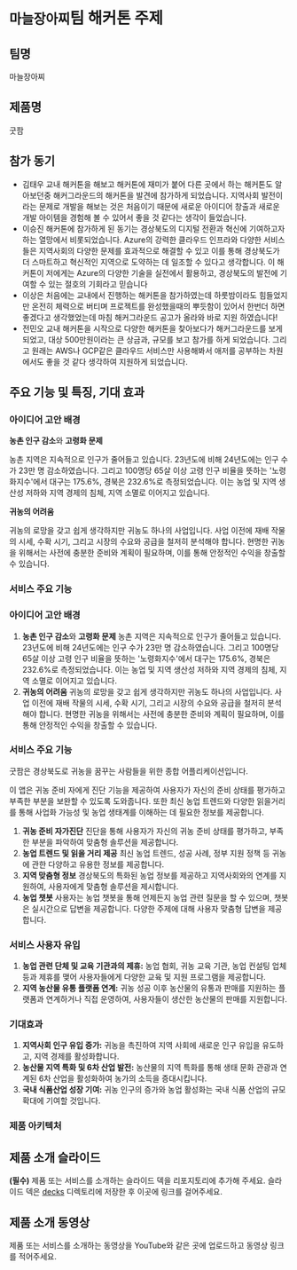 # `마늘장아찌`팀 해커톤 주제

## 팀명
마늘장아찌

## 제품명
굿팜

## 참가 동기
- 김태우 
교내 해커톤을 해보고 해커톤에 재미가 붙어 다른 곳에서 하는 해커톤도 알아보던중 해커그라운드의 해커톤을 발견에 참가하게 되었습니다. 지역사회 발전이라는 문제로 개발을 해보는 것은 처음이기 때문에 새로운 아이디어 창출과 새로운 개발 아이템을 경험해 볼 수 있어서 좋을 것 같다는 생각이 들었습니다.
- 이승진 
해커톤에 참가하게 된 동기는 경상북도의 디지털 전환과 혁신에 기여하고자 하는 열망에서 비롯되었습니다. Azure의 강력한 클라우드 인프라와 다양한 서비스들은 지역사회의 다양한 문제를 효과적으로 해결할 수 있고 이를 통해 경상북도가 더 스마트하고 혁신적인 지역으로 도약하는 데 일조할 수 있다고 생각합니다. 이 해커톤이 저에게는 Azure의 다양한 기술을 실전에서 활용하고, 경상북도의 발전에 기여할 수 있는 절호의 기회라고 믿습니다
- 이상은
처음에는 교내에서 진행하는 해커톤을 참가하였는데 하룻밤이라도 힘들었지만 온전히 체력으로 버티며 프로젝트를 완성했을때의 뿌듯함이 있어서 한번더 하면 좋겠다고 생각했었는데 마침 해커그라운드 공고가 올라와 바로 지원 하였습니다!
- 전민오
교내 해커톤을 시작으로 다양한 해커톤을 찾아보다가 해커그라운드를 보게 되었고, 대상 500만원이라는 큰 상금과, 규모를 보고 참가를 하게 되었습니다. 그리고 원래는 AWS나 GCP같은 클라우드 서비스만 사용해봐서 애저를 공부하는 차원에서도 좋을 것 같다 생각하여 지원하게 되었습니다.

## 주요 기능 및 특징, 기대 효과

### **아이디어 고안 배경**

**농촌 인구 감소**와 **고령화 문제**

농촌 지역은 지속적으로 인구가 줄어들고 있습니다. 23년도에 비해 24년도에는 인구 수가 23만 명 감소하였습니다. 그리고 100명당 65살 이상 고령 인구 비율을 뜻하는 '노령화지수'에서 대구는 175.6%, 경북은 232.6%로 측정되었습니다.  이는 농업 및 지역 생산성 저하와 지역 경제의 침체, 지역 소멸로 이어지고 있습니다. 

**귀농의 어려움**

귀농의 로망을 갖고 쉽게 생각하지만 귀농도 하나의 사업입니다. 사업 이전에 재배 작물의 시세, 수확 시기, 그리고 시장의 수요와 공급을 철저히 분석해야 합니다. 현명한 귀농을 위해서는 사전에 충분한 준비와 계획이 필요하며, 이를 통해 안정적인 수익을 창출할 수 있습니다.

### **서비스 주요 기능**

### **아이디어 고안 배경**

1. **농촌 인구 감소**와 **고령화 문제**
농촌 지역은 지속적으로 인구가 줄어들고 있습니다. 23년도에 비해 24년도에는 인구 수가 23만 명 감소하였습니다. 그리고 100명당 65살 이상 고령 인구 비율을 뜻하는 '노령화지수'에서 대구는 175.6%, 경북은 232.6%로 측정되었습니다.  이는 농업 및 지역 생산성 저하와 지역 경제의 침체, 지역 소멸로 이어지고 있습니다. 
2. **귀농의 어려움**
귀농의 로망을 갖고 쉽게 생각하지만 귀농도 하나의 사업입니다. 사업 이전에 재배 작물의 시세, 수확 시기, 그리고 시장의 수요와 공급을 철저히 분석해야 합니다. 현명한 귀농을 위해서는 사전에 충분한 준비와 계획이 필요하며, 이를 통해 안정적인 수익을 창출할 수 있습니다.

### **서비스 주요 기능**

굿팜은 경상북도로 귀농을 꿈꾸는 사람들을 위한 종합 어플리케이션입니다. 

이 앱은 귀농 준비 자에게 진단 기능을 제공하여 사용자가 자신의 준비 상태를 평가하고 부족한 부분을 보완할 수 있도록 도와줍니다. 또한 최신 농업 트렌드와 다양한 읽을거리를 통해 사업화 가능성 및 농업 생태계를 이해하는 데 필요한 정보를 제공합니다.

1. **귀농 준비 자가진단**
진단을 통해 사용자가 자신의 귀농 준비 상태를 평가하고, 부족한 부분을 파악하여 맞춤형 솔루션을 제공합니다.
2. **농업 트렌드 및 읽을 거리 제공**
최신 농업 트렌드, 성공 사례, 정부 지원 정책 등 귀농에 관한 다양하고 유용한 정보를 제공합니다.
3. **지역 맞춤형 정보**
경상북도의 특화된 농업 정보를 제공하고 지역사회와의 연계를 지원하여, 사용자에게 맞춤형 솔루션을 제시합니다.
4. **농업 챗봇**
사용자는 농업 챗봇을 통해 언제든지 농업 관련 질문을 할 수 있으며, 챗봇은 실시간으로 답변을 제공합니다. 다양한 주제에 대해 사용자 맞춤형 답변을 제공합니다.

### **서비스 사용자 유입**

1. **농업 관련 단체 및 교육 기관과의 제휴:** 농업 협회, 귀농 교육 기관, 농업 컨설팅 업체 등과 제휴를 맺어 사용자들에게 다양한 교육 및 지원 프로그램을 제공합니다.
2. **지역 농산물 유통 플랫폼 연계:** 귀농 성공 이후 농산물의 유통과 판매를 지원하는 플랫폼과 연계하거나 직접 운영하여, 사용자들이 생산한 농산물의 판매를 지원합니다.

### **기대효과**

1. **지역사회 인구 유입 증가:** 귀농을 촉진하여 지역 사회에 새로운 인구 유입을 유도하고, 지역 경제를 활성화합니다.
2. **농산물 지역 특화 및 6차 산업 발전:** 농산물의 지역 특화를 통해 생태 문화 관광과 연계된 6차 산업을 활성화하여 농가의 소득을 증대시킵니다.
3. **국내 식품산업 성장 기여:** 귀농 인구의 증가와 농업 활성화는 국내 식품 산업의 규모 확대에 기여할 것입니다.

### 제품 아키텍처

## 제품 소개 슬라이드

**(필수)** 제품 또는 서비스를 소개하는 슬라이드 덱을 리포지토리에 추가해 주세요. 슬라이드 덱은 [decks](./decks) 디렉토리에 저장한 후 이곳에 링크를 걸어주세요.

## 제품 소개 동영상

제품 또는 서비스를 소개하는 동영상을 YouTube와 같은 곳에 업로드하고 동영상 링크를 적어주세요.
